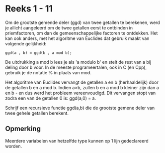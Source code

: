 # Reeks 1 - 11

Om de grootste gemende deler (ggd) van twee getallen te berekenen, werd je allicht aangeleerd om de twee getallen
eerst te ontbinden in priemfactoren, om dan de gemeenschappelijke factoren te ontdekken. Het kan ook anders, met het
algoritme van Euclides dat gebruik maakt van volgende gelijkheid:

    ggd(a , b) = ggd(b , a mod b);

De uitdrukking a mod b lees je als 'a modulo b' en stelt de rest van a bij deling door b voor. In de meeste
programeertalen, ook in C (en Cpp), gebruik je de notatie % in plaats van mod.

Het algoritme van Euclides vervangt de getallen a en b (herhaaldelijk) door de getallen b en a mod b. Indien a>b,
zullen b en a mod b kleiner zijn dan a en b - en dus werd het probleem vereenvoudigd. Dit vervangen stopt van zodra een
van de getallen 0 is: ggd(a,0) = a.

Schrijf een recursieve functie ggd(a,b) die de grootste gemene deler van twee gehele getallen berekent.

## Opmerking
Meerdere variabelen van hetzelfde type kunnen op 1 lijn gedeclareerd worden.